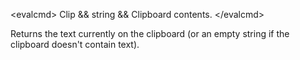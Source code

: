 \<evalcmd\> Clip && string && Clipboard contents. \</evalcmd\>

Returns the text currently on the clipboard (or an empty string if the clipboard doesn't contain text).
